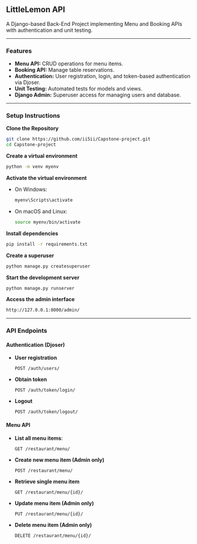 ## LittleLemon API

A Django-based Back-End Project implementing Menu and Booking APIs with authentication and unit testing.

---

### Features
- **Menu API:** CRUD operations for menu items.
- **Booking API:** Manage table reservations.
- **Authentication:** User registration, login, and token-based authentication via Djoser.
- **Unit Testing:** Automated tests for models and views.
- **Django Admin:** Superuser access for managing users and database.

---

### Setup Instructions
**Clone the Repository**
   ```sh
   git clone https://github.com/ii5ii/Capstone-project.git
   cd Capstone-project
   ```


**Create a virtual environment**
  ```sh
  python -m venv myenv
  ```

**Activate the virtual environment**
  - On Windows:
    ```sh
    myenv\Scripts\activate
    ```
  - On macOS and Linux:
    ```sh
    source myenv/bin/activate
    ```

**Install dependencies**
  ```sh
  pip install -r requirements.txt
  ```


**Create a superuser**
  ```sh
  python manage.py createsuperuser
  ```

**Start the development server**
  ```sh
  python manage.py runserver
  ```


**Access the admin interface**
  ```sh
  http://127.0.0.1:8000/admin/
  ```
---
### API Endpoints

#### Authentication (Djoser)

- **User registration**
  ```http
  POST /auth/users/
  ```

- **Obtain token**
  ```http
  POST /auth/token/login/
  ```

- **Logout**
  ```http
  POST /auth/token/logout/
  ```

#### Menu API

- **List all menu items**:
    ```http
    GET /restaurant/menu/
    ```

- **Create new menu item (Admin only)**
    ```http
    POST /restaurant/menu/
    ```

- **Retrieve single menu item**
    ```http
    GET /restaurant/menu/{id}/
    ```

- **Update menu item (Admin only)**
    ```http
    PUT /restaurant/menu/{id}/
    ```

- **Delete menu item (Admin only)**
    ```http
    DELETE /restaurant/menu/{id}/
    ```
